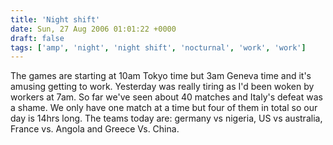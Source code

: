 ```yaml
---
title: 'Night shift'
date: Sun, 27 Aug 2006 01:01:22 +0000
draft: false
tags: ['amp', 'night', 'night shift', 'nocturnal', 'work', 'work']
---
```


The games are starting at 10am Tokyo time but 3am Geneva time and it's amusing getting to work. Yesterday was really tiring as I'd been woken by workers at 7am. So far we've seen about 40 matches and Italy's defeat was a shame. We only have one match at a time but four of them in total so our day is 14hrs long. The teams today are: germany vs nigeria, US vs australia, France vs. Angola and Greece Vs. China.